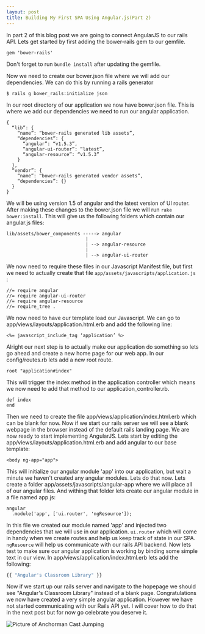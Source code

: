 ```yaml
---
layout: post
title: Building My First SPA Using Angular.js(Part 2)
---
```


In part 2 of this blog post we are going to connect AngularJS to our rails API. Lets get started by first adding the bower-rails gem to our gemfile.

```
gem 'bower-rails'
```

Don't forget to run `bundle install` after updating the gemfile. 

Now we need to create our bower.json file where we will add our dependencies. We can do this by running a rails generator 

```
$ rails g bower_rails:initialize json
```

In our root directory of our application we now have bower.json file. This is where we add our dependencies we need to run our angular application. 

```
{
  “lib”: {
    “name”: “bower-rails generated lib assets”,
    “dependencies”: {
      “angular”: “v1.5.3”,
      “angular-ui-router”: “latest”,
      “angular-resource”: “v1.5.3”
    }
  },
  “vendor”: {
    “name”: “bower-rails generated vendor assets”,
    “dependencies”: {}
  }
}
```

We will be using version 1.5 of angular and the latest version of UI router. After making these changes to the bower.json file we will run `rake bower:install`. This will give us the following folders which contain our angular.js files:

```
lib/assets/bower_components -----> angular
                             |
                             | --> angular-resource
                             |
                             | --> angular-ui-router
```

We now need to require these files in our Javascript Manifest file, but first we need to actually create that file `app/assets/javascripts/application.js` : 

```
//= require angular
//= require angular-ui-router
//= require angular-resource
//= require_tree .
```

We now need to have our template load our Javascript. We can go to app/views/layouts/application.html.erb and add the following line:

```
<%= javascript_include_tag ‘application’ %> 
```

Alright our next step is to actually make our application do something so lets go ahead and create a new home page for our web app. In our config/routes.rb lets add a new root route. 

```
root "application#index"
```

This will trigger the index method in the application controller which means we now need to add that method to our application_controller.rb. 

```
def index
end
```

Then we need to create the file app/views/application/index.html.erb which can be blank for now. Now if we start our rails server we will see a blank webpage in the browser instead of the default rails landing page. We are now ready to start implementing AngularJS. Lets start by editing the app/views/layouts/application.html.erb and add angular to our base template:

```
<body ng-app="app">
```

This will initialize our angular module 'app' into our application, but wait a minute we haven't created any angular modules. Lets do that now. Lets create a folder app/assets/javascripts/angular-app where we will place all of our angular files. And withing that folder lets create our angular module in a file named app.js: 

```
angular 
  .module('app', ['ui.router', 'ngResource']);
```

In this file we created our module named 'app' and injected two dependencies that we will use in our application. `ui.router` which will come in handy when we create routes and help us keep track of state in our SPA. `ngResource` will help us communicate with our rails API backend. Now lets test to make sure our angular application is working by binding some simple text in our view. In app/views/application/index.html.erb lets add the following: 

```javascript
{{ "Angular's Classroom Library" }}
```

Now if we start up our rails server and navigate to the hopepage we should see "Angular's Classroom Library" instead of a blank page. Congratulations we now have created a very simple angular application. However we have not started communicating with our Rails API yet. I will cover how to do that in the next post but for now go celebrate you deserve it. 

![Picture of Anchorman Cast Jumping](http://tuckerbohman5.github.io/images/anchorman-yes-jumping.gif "Celebrate")







